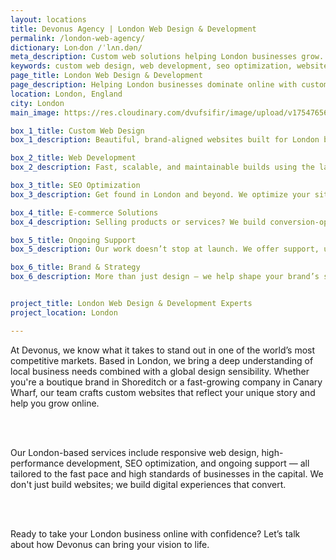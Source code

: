 ```yaml
---
layout: locations
title: Devonus Agency | London Web Design & Development
permalink: /london-web-agency/
dictionary: Lon‧don /ˈlʌn.dən/
meta_description: Custom web solutions helping London businesses grow.
keywords: custom web design, web development, seo optimization, website maintenance, london web design, london england
page_title: London Web Design & Development
page_description: Helping London businesses dominate online with custom websites.
location: London, England
city: London
main_image: https://res.cloudinary.com/dvufsifir/image/upload/v1754765648/london_bzy0k2.webp

box_1_title: Custom Web Design
box_1_description: Beautiful, brand-aligned websites built for London businesses who want to stand out — from startups to established enterprises.

box_2_title: Web Development
box_2_description: Fast, scalable, and maintainable builds using the latest web technologies — tailored for your goals.

box_3_title: SEO Optimization
box_3_description: Get found in London and beyond. We optimize your site for visibility, speed, and search engine performance.

box_4_title: E-commerce Solutions
box_4_description: Selling products or services? We build conversion-optimized online stores with seamless UX.

box_5_title: Ongoing Support 
box_5_description: Our work doesn’t stop at launch. We offer support, updates, and performance monitoring to keep your site sharp.

box_6_title: Brand & Strategy
box_6_description: More than just design — we help shape your brand’s story, tone, and digital presence for long-term impact.


project_title: London Web Design & Development Experts
project_location: London

---
```


At Devonus, we know what it takes to stand out in one of the world’s most competitive markets. Based in London, we bring a deep understanding of local business needs combined with a global design sensibility. Whether you're a boutique brand in Shoreditch or a fast-growing company in Canary Wharf, our team crafts custom websites that reflect your unique story and help you grow online.  

<br>
<br>

Our London-based services include responsive web design, high-performance development, SEO optimization, and ongoing support — all tailored to the fast pace and high standards of businesses in the capital. We don't just build websites; we build digital experiences that convert.

<br>
<br>

Ready to take your London business online with confidence? Let’s talk about how Devonus can bring your vision to life.


